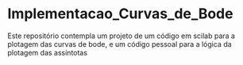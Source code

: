 # Implementacao_Curvas_de_Bode
Este repositório contempla um projeto de um código em scilab para a plotagem das curvas de bode, e um código pessoal para a lógica da plotagem das assíntotas
